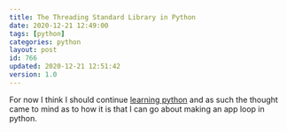 ```yaml
---
title: The Threading Standard Library in Python 
date: 2020-12-21 12:49:00
tags: [python]
categories: python
layout: post
id: 766
updated: 2020-12-21 12:51:42
version: 1.0
---
```


For now I think I should continue [learning python](https://docs.python.org/3/tutorial/) and as such the thought came to mind as to how it is that I can go about making an app loop in python.

<!-- more -->
